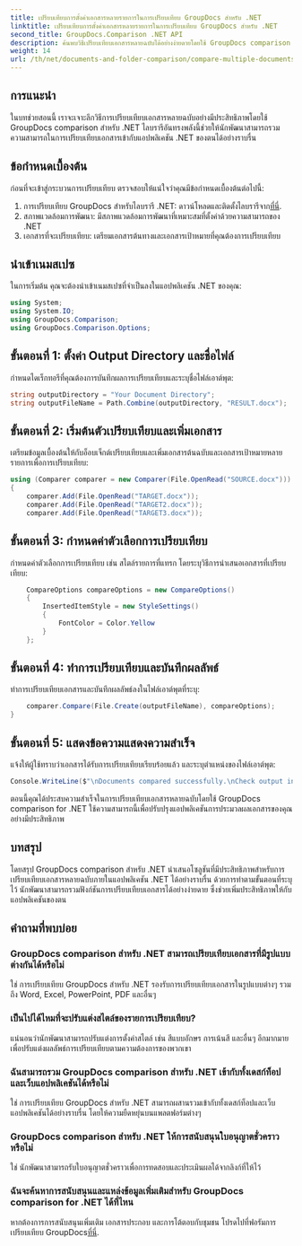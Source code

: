 ```yaml
---
title: เปรียบเทียบการตั้งค่าเอกสารหลายรายการในการเปรียบเทียบ GroupDocs สำหรับ .NET
linktitle: เปรียบเทียบการตั้งค่าเอกสารหลายรายการในการเปรียบเทียบ GroupDocs สำหรับ .NET
second_title: GroupDocs.Comparison .NET API
description: ค้นพบวิธีเปรียบเทียบเอกสารหลายฉบับได้อย่างง่ายดายโดยใช้ GroupDocs comparison for .NET ปฏิบัติตามคำแนะนำทีละขั้นตอนของเราเพื่อการประมวลผลเอกสารที่ราบรื่น
weight: 14
url: /th/net/documents-and-folder-comparison/compare-multiple-documents-settings-dotnet/
---
```

## การแนะนำ
ในบทช่วยสอนนี้ เราจะเจาะลึกวิธีการเปรียบเทียบเอกสารหลายฉบับอย่างมีประสิทธิภาพโดยใช้ GroupDocs comparison สำหรับ .NET ไลบรารีอันทรงพลังนี้ช่วยให้นักพัฒนาสามารถรวมความสามารถในการเปรียบเทียบเอกสารเข้ากับแอปพลิเคชัน .NET ของตนได้อย่างราบรื่น
## ข้อกำหนดเบื้องต้น
ก่อนที่จะเข้าสู่กระบวนการเปรียบเทียบ ตรวจสอบให้แน่ใจว่าคุณมีข้อกำหนดเบื้องต้นต่อไปนี้:
1.  การเปรียบเทียบ GroupDocs สำหรับไลบรารี .NET: ดาวน์โหลดและติดตั้งไลบรารีจาก[ที่นี่](https://releases.groupdocs.com/comparison/net/).
2. สภาพแวดล้อมการพัฒนา: มีสภาพแวดล้อมการพัฒนาที่เหมาะสมที่ตั้งค่าด้วยความสามารถของ .NET
3. เอกสารที่จะเปรียบเทียบ: เตรียมเอกสารต้นทางและเอกสารเป้าหมายที่คุณต้องการเปรียบเทียบ

## นำเข้าเนมสเปซ
ในการเริ่มต้น คุณจะต้องนำเข้าเนมสเปซที่จำเป็นลงในแอปพลิเคชัน .NET ของคุณ:
```csharp
using System;
using System.IO;
using GroupDocs.Comparison;
using GroupDocs.Comparison.Options;
```
## ขั้นตอนที่ 1: ตั้งค่า Output Directory และชื่อไฟล์
กำหนดไดเร็กทอรีที่คุณต้องการบันทึกผลการเปรียบเทียบและระบุชื่อไฟล์เอาต์พุต:
```csharp
string outputDirectory = "Your Document Directory";
string outputFileName = Path.Combine(outputDirectory, "RESULT.docx");
```
## ขั้นตอนที่ 2: เริ่มต้นตัวเปรียบเทียบและเพิ่มเอกสาร
เตรียมข้อมูลเบื้องต้นให้กับอ็อบเจ็กต์เปรียบเทียบและเพิ่มเอกสารต้นฉบับและเอกสารเป้าหมายหลายรายการเพื่อการเปรียบเทียบ:
```csharp
using (Comparer comparer = new Comparer(File.OpenRead("SOURCE.docx")))
{
    comparer.Add(File.OpenRead("TARGET.docx"));
    comparer.Add(File.OpenRead("TARGET2.docx"));
    comparer.Add(File.OpenRead("TARGET3.docx"));
```
## ขั้นตอนที่ 3: กำหนดค่าตัวเลือกการเปรียบเทียบ
กำหนดค่าตัวเลือกการเปรียบเทียบ เช่น สไตล์รายการที่แทรก โดยระบุวิธีการนำเสนอเอกสารที่เปรียบเทียบ:
```csharp
    CompareOptions compareOptions = new CompareOptions()
    {
        InsertedItemStyle = new StyleSettings()
        {
            FontColor = Color.Yellow
        }
    };
```
## ขั้นตอนที่ 4: ทำการเปรียบเทียบและบันทึกผลลัพธ์
ทำการเปรียบเทียบเอกสารและบันทึกผลลัพธ์ลงในไฟล์เอาต์พุตที่ระบุ:
```csharp
    comparer.Compare(File.Create(outputFileName), compareOptions);
}
```
## ขั้นตอนที่ 5: แสดงข้อความแสดงความสำเร็จ
แจ้งให้ผู้ใช้ทราบว่าเอกสารได้รับการเปรียบเทียบเรียบร้อยแล้ว และระบุตำแหน่งของไฟล์เอาต์พุต:
```csharp
Console.WriteLine($"\nDocuments compared successfully.\nCheck output in {outputDirectory}.");
```
ตอนนี้คุณได้ประสบความสำเร็จในการเปรียบเทียบเอกสารหลายฉบับโดยใช้ GroupDocs comparison for .NET ใช้ความสามารถนี้เพื่อปรับปรุงแอปพลิเคชันการประมวลผลเอกสารของคุณอย่างมีประสิทธิภาพ

## บทสรุป
โดยสรุป GroupDocs comparison สำหรับ .NET นำเสนอโซลูชันที่มีประสิทธิภาพสำหรับการเปรียบเทียบเอกสารหลายฉบับภายในแอปพลิเคชัน .NET ได้อย่างราบรื่น ด้วยการทำตามขั้นตอนที่ระบุไว้ นักพัฒนาสามารถรวมฟังก์ชันการเปรียบเทียบเอกสารได้อย่างง่ายดาย ซึ่งช่วยเพิ่มประสิทธิภาพให้กับแอปพลิเคชันของตน
## คำถามที่พบบ่อย
### GroupDocs comparison สำหรับ .NET สามารถเปรียบเทียบเอกสารที่มีรูปแบบต่างกันได้หรือไม่
ใช่ การเปรียบเทียบ GroupDocs สำหรับ .NET รองรับการเปรียบเทียบเอกสารในรูปแบบต่างๆ รวมถึง Word, Excel, PowerPoint, PDF และอื่นๆ
### เป็นไปได้ไหมที่จะปรับแต่งสไตล์ของรายการเปรียบเทียบ?
แน่นอนว่านักพัฒนาสามารถปรับแต่งการตั้งค่าสไตล์ เช่น สีแบบอักษร การเน้นสี และอื่นๆ อีกมากมาย เพื่อปรับแต่งผลลัพธ์การเปรียบเทียบตามความต้องการของพวกเขา
### ฉันสามารถรวม GroupDocs comparison สำหรับ .NET เข้ากับทั้งเดสก์ท็อปและเว็บแอปพลิเคชันได้หรือไม่
ใช่ การเปรียบเทียบ GroupDocs สำหรับ .NET สามารถผสานรวมเข้ากับทั้งเดสก์ท็อปและเว็บแอปพลิเคชันได้อย่างราบรื่น โดยให้ความยืดหยุ่นบนแพลตฟอร์มต่างๆ
### GroupDocs comparison สำหรับ .NET ให้การสนับสนุนใบอนุญาตชั่วคราวหรือไม่
ใช่ นักพัฒนาสามารถรับใบอนุญาตชั่วคราวเพื่อการทดสอบและประเมินผลได้จากลิงก์ที่ให้ไว้
### ฉันจะค้นหาการสนับสนุนและแหล่งข้อมูลเพิ่มเติมสำหรับ GroupDocs comparison for .NET ได้ที่ไหน
 หากต้องการการสนับสนุนเพิ่มเติม เอกสารประกอบ และการโต้ตอบกับชุมชน โปรดไปที่ฟอรัมการเปรียบเทียบ GroupDocs[ที่นี่](https://forum.groupdocs.com/c/comparison/12).